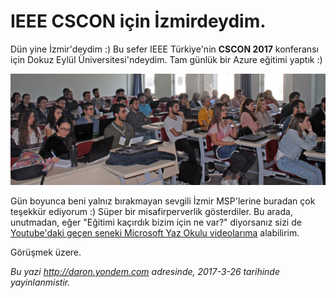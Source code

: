 # IEEE CSCON için İzmirdeydim.
Dün yine İzmir'deydim :) Bu sefer IEEE Türkiye'nin **CSCON 2017** konferansı için Dokuz Eylül Üniversitesi'ndeydim. Tam günlük bir Azure eğitimi yaptık :)

![Azure Eğitiminden bir kare.](media/IEEE_CSCON_icin_Izmirdeydim/cscon.jpg)

Gün boyunca beni yalnız bırakmayan sevgili İzmir MSP'lerine buradan çok teşekkür ediyorum :) Süper bir misafirperverlik gösterdiler. Bu arada, unutmadan, eğer "Eğitimi kaçırdık bizim için ne var?" diyorsanız sizi de [Youtube'daki geçen seneki Microsoft Yaz Okulu videolarıma](https://www.youtube.com/watch?v=hXIaylJg5F8) alabilirim. 

Görüşmek üzere.

*Bu yazi http://daron.yondem.com adresinde, 2017-3-26 tarihinde yayinlanmistir.*

